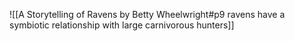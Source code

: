 ![[A Storytelling of Ravens by Betty Wheelwright#p9 ravens have a symbiotic relationship with large carnivorous hunters]]
